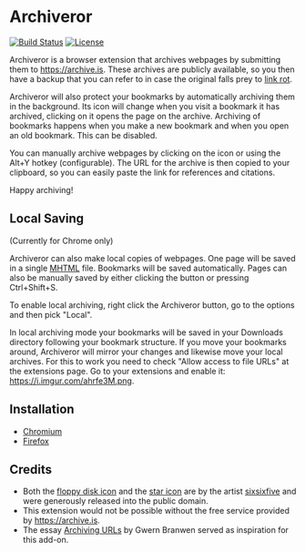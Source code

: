 # Archiveror

[![Build Status](https://travis-ci.org/rahiel/archiveror.svg?branch=master)](https://travis-ci.org/rahiel/archiveror)
[![License](https://img.shields.io/badge/License-GPLv3+-blue.svg)](https://github.com/rahiel/archiveror/blob/master/LICENSE.txt)

Archiveror is a browser extension that archives webpages by submitting them to
<https://archive.is>. These archives are publicly available, so you then have a
backup that you can refer to in case the original falls prey to
[link rot](https://en.wikipedia.org/wiki/Link_rot).

Archiveror will also protect your bookmarks by automatically archiving them in
the background. Its icon will change when you visit a bookmark it has archived,
clicking on it opens the page on the archive. Archiving of bookmarks happens
when you make a new bookmark and when you open an old bookmark. This can be
disabled.

You can manually archive webpages by clicking on the icon or using the Alt+Y
hotkey (configurable). The URL for the archive is then copied to your clipboard,
so you can easily paste the link for references and citations.

Happy archiving!

## Local Saving
(Currently for Chrome only)

Archiveror can also make local copies of webpages. One page will be saved in a
single [MHTML](https://en.wikipedia.org/wiki/MHTML) file. Bookmarks will be
saved automatically. Pages can also be manually saved by either clicking the
button or pressing Ctrl+Shift+S.

To enable local archiving, right click the Archiveror button, go to the options
and then pick "Local".

In local archiving mode your bookmarks will be saved in your Downloads directory
following your bookmark structure. If you move your bookmarks around, Archiveror
will mirror your changes and likewise move your local archives. For this to work
you need to check "Allow access to file URLs" at the extensions page. Go to your
extensions and enable it: <https://i.imgur.com/ahrfe3M.png>.

## Installation

* [Chromium](https://chrome.google.com/webstore/detail/archiveror/cpjdnekhgjdecpmjglkcegchhiijadpb)
* [Firefox](https://addons.mozilla.org/firefox/addon/archiveror/)

## Credits

* Both the [floppy disk icon](floppy) and the [star icon](star) are by the
  artist [sixsixfive](https://sixsixfive.deviantart.com/) and were generously
  released into the public domain.
* This extension would not be possible without the free service provided by
  <https://archive.is>.
* The essay [Archiving URLs](http://www.gwern.net/Archiving%20URLs) by Gwern
  Branwen served as inspiration for this add-on.

[floppy]: https://openclipart.org/detail/211780/matt-icons_media-floppy-by-sixsixfive-211780
[star]: https://openclipart.org/detail/212371/rodentia-icons_help-about-by-sixsixfive-212371
